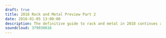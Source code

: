 ```yaml
---
draft: true
title: 2018 Rock and Metal Preview Part 2
date: 2018-01-05 13:00:00
description: The definitive guide to rack and metal in 2018 continues as we discuss Ghost, Five Finger Death Punch, A Perfect Circle, Jonathan Davis, Bury Tomorrow, The Wonder Years, Deafheaven, Turnstile, our tips for the best up and coming bands in 2018 and predictions for the year ahead.
soundcloud: 379030616
---
```

